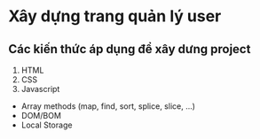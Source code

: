 # Xây dựng trang quản lý user
## Các kiến thức áp dụng để xây dưng project
1. HTML
2. CSS
3. Javascript
+ Array methods (map, find, sort, splice, slice, ...)
+ DOM/BOM
+ Local Storage